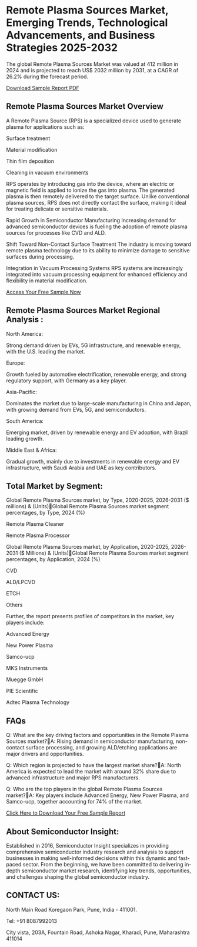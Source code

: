 <h1>Remote Plasma Sources Market, Emerging Trends, Technological Advancements, and Business Strategies 2025-2032</h1>

The global Remote Plasma Sources Market was valued at 412 million in 2024 and is projected to reach US$ 2032 million by 2031, at a CAGR of 26.2% during the forecast period.

[Download Sample Report PDF ](https://semiconductorinsight.com/download-sample-report/?product_id=90927)

<h2>Remote Plasma Sources Market Overview</h2>

A Remote Plasma Source (RPS) is a specialized device used to generate plasma for applications such as:

Surface treatment

Material modification

Thin film deposition

Cleaning in vacuum environments

RPS operates by introducing gas into the device, where an electric or magnetic field is applied to ionize the gas into plasma. The generated plasma is then remotely delivered to the target surface. Unlike conventional plasma sources, RPS does not directly contact the surface, making it ideal for treating delicate or sensitive materials.

Rapid Growth in Semiconductor Manufacturing Increasing demand for advanced semiconductor devices is fueling the adoption of remote plasma sources for processes like CVD and ALD.

Shift Toward Non-Contact Surface Treatment The industry is moving toward remote plasma technology due to its ability to minimize damage to sensitive surfaces during processing.

Integration in Vacuum Processing Systems RPS systems are increasingly integrated into vacuum processing equipment for enhanced efficiency and flexibility in material modification.

[Access Your Free Sample Now](https://semiconductorinsight.com/report/remote-plasma-sources-market/)

<h2>Remote Plasma Sources Market Regional Analysis :</h2>

North America:

Strong demand driven by EVs, 5G infrastructure, and renewable energy, with the U.S. leading the market.

Europe:

Growth fueled by automotive electrification, renewable energy, and strong regulatory support, with Germany as a key player.

Asia-Pacific:

Dominates the market due to large-scale manufacturing in China and Japan, with growing demand from EVs, 5G, and semiconductors.

South America:

Emerging market, driven by renewable energy and EV adoption, with Brazil leading growth.

Middle East & Africa:

Gradual growth, mainly due to investments in renewable energy and EV infrastructure, with Saudi Arabia and UAE as key contributors.

<h2>Total Market by Segment:</h2>

Global Remote Plasma Sources market, by Type, 2020-2025, 2026-2031 ($ millions) & (Units)Global Remote Plasma Sources market segment percentages, by Type, 2024 (%)

Remote Plasma Cleaner

Remote Plasma Processor

Global Remote Plasma Sources market, by Application, 2020-2025, 2026-2031 ($ Millions) & (Units)Global Remote Plasma Sources market segment percentages, by Application, 2024 (%)

CVD

ALD/LPCVD

ETCH

Others

Further, the report presents profiles of competitors in the market, key players include:

Advanced Energy

New Power Plasma

Samco-ucp

MKS Instruments

Muegge GmbH

PIE Scientific

Adtec Plasma Technology

<h2>FAQs</h2>

Q: What are the key driving factors and opportunities in the Remote Plasma Sources market?A: Rising demand in semiconductor manufacturing, non-contact surface processing, and growing ALD/etching applications are major drivers and opportunities.

Q: Which region is projected to have the largest market share?A: North America is expected to lead the market with around 32% share due to advanced infrastructure and major RPS manufacturers.

Q: Who are the top players in the global Remote Plasma Sources market?A: Key players include Advanced Energy, New Power Plasma, and Samco-ucp, together accounting for 74% of the market.

[Click Here to Download Your Free Sample Report ](https://semiconductorinsight.com/download-sample-report/?product_id=90927)

<h2>About Semiconductor Insight:</h2>

Established in 2016, Semiconductor Insight specializes in providing comprehensive semiconductor industry research and analysis to support businesses in making well-informed decisions within this dynamic and fast-paced sector. From the beginning, we have been committed to delivering in-depth semiconductor market research, identifying key trends, opportunities, and challenges shaping the global semiconductor industry.

<h2>CONTACT US:</h2>

North Main Road Koregaon Park, Pune, India - 411001.

Tel: +91 8087992013

City vista, 203A, Fountain Road, Ashoka Nagar, Kharadi, Pune, Maharashtra 411014
